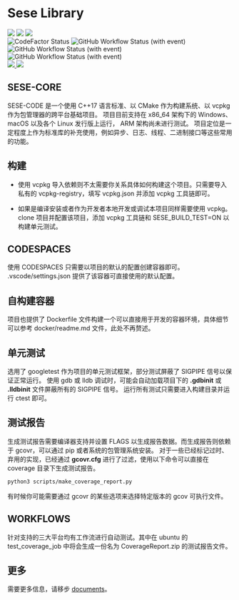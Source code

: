 # Sese Library

<div>
  <img src="https://img.shields.io/static/v1?label=license&message=Apache-2.0&color=red"/>
  <img src="https://img.shields.io/static/v1?label=language&message=C%2B%2B%2017&color=red&logo=cplusplus"/>
  <img src="https://img.shields.io/static/v1?label=build%20system&message=CMake&color=red&logo=cmake"/>
  <br>
  <img alt="CodeFactor Status" src="https://www.codefactor.io/repository/github/libsese/sese-core/badge"/>
  <img alt="GitHub Workflow Status (with event)" src="https://img.shields.io/github/actions/workflow/status/libsese/sese.core/windows-latest.yml?label=Windows&logo=windows">
  <img alt="GitHub Workflow Status (with event)" src="https://img.shields.io/github/actions/workflow/status/libsese/sese.core/ubuntu-latest.yml?label=Ubuntu&logo=ubuntu">
  <img alt="GitHub Workflow Status (with event)" src="https://img.shields.io/github/actions/workflow/status/libsese/sese.core/macos-latest.yml?label=macOS&logo=apple">
  <br>
  <a href="mailto://shiina_kaoru@outlook.com">
  <img src="https://img.shields.io/static/v1?label=email&message=SHIINA_KAORU@Outlook.com&color=skyblue&logo=gmail"/>
  </a>
  <img src="https://img.shields.io/static/v1?label=QQ&message=995602964&color=skyblue&logo=tencentqq"/>
</div>

## SESE-CORE

SESE-CODE 是一个使用 C++17 语言标准、以 CMake 作为构建系统、以 vcpkg 作为包管理器的跨平台基础项目。
项目目前支持在 x86_64 架构下的 Windows、macOS 以及各个 Linux 发行版上运行， ARM 架构尚未进行测试。
项目定位是一定程度上作为标准库的补充使用，例如异步、日志、线程、二进制接口等这些常用的功能。

## 构建

- 使用 vcpkg 导入依赖则不太需要你关系具体如何构建这个项目。只需要导入私有的 vcpkg-registry，填写 vcpkg.json 并添加 vcpkg 工具链即可。

- 如果是编译安装或者作为开发者本地开发或调试本项目同样需要使用 vcpkg。 clone 项目并配置该项目，添加 vcpkg 工具链和 SESE_BUILD_TEST=ON 以构建单元测试。

## CODESPACES

使用 CODESPACES 只需要以项目的默认的配置创建容器即可。
.vscode/settings.json 提供了该容器可直接使用的默认配置。

## 自构建容器

项目也提供了 Dockerfile 文件构建一个可以直接用于开发的容器环境，具体细节可以参考 docker/readme.md 文件，此处不再赘述。

## 单元测试

选用了 googletest 作为项目的单元测试框架，部分测试屏蔽了 SIGPIPE 信号以保证正常运行。
使用 gdb 或 lldb 调试时，可能会自动加载项目下的 **.gdbinit** 或 **.lldbinit** 文件屏蔽所有的 SIGPIPE 信号。
运行所有测试只需要进入构建目录并运行 ctest 即可。

## 测试报告

生成测试报告需要编译器支持并设置 FLAGS 以生成报告数据。而生成报告则依赖于 gcovr，可以通过 pip 或者系统的包管理系统安装。
对于一些已经标记过时、弃用的实现，已经通过 **gcovr.cfg** 进行了过滤，使用以下命令可以直接在 coverage 目录下生成测试报告。

```bash
python3 scripts/make_coverage_report.py
```

有时候你可能需要通过 gcovr 的某些选项来选择特定版本的 gcov 可执行文件。

## WORKFLOWS

针对支持的三大平台均有工作流进行自动测试。其中在 ubuntu 的 test_coverage_job 中将会生成一份名为 CoverageReport.zip 的测试报告文件。

## 更多

需要更多信息，请移步 [documents](https://libsese.github.io/sese-docs/#/)。